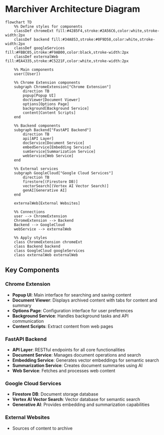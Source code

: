 # Marchiver Architecture Diagram

```mermaid
flowchart TD
    %% Define styles for components
    classDef chromeExt fill:#4285F4,stroke:#2A56C6,color:white,stroke-width:2px
    classDef backend fill:#34A853,stroke:#0F9D58,color:white,stroke-width:2px
    classDef googleServices fill:#FBBC05,stroke:#F9AB00,color:black,stroke-width:2px
    classDef externalWeb fill:#EA4335,stroke:#C5221F,color:white,stroke-width:2px
    
    %% Main components
    user([User])
    
    %% Chrome Extension components
    subgraph ChromeExtension["Chrome Extension"]
        direction TB
        popup[Popup UI]
        docViewer[Document Viewer]
        options[Options Page]
        background[Background Service]
        content[Content Scripts]
    end
    
    %% Backend components
    subgraph Backend["FastAPI Backend"]
        direction TB
        api[API Layer]
        docService[Document Service]
        embedService[Embedding Service]
        sumService[Summarization Service]
        webService[Web Service]
    end
    
    %% External services
    subgraph GoogleCloud["Google Cloud Services"]
        direction TB
        firestore[(Firestore DB)]
        vectorSearch[(Vertex AI Vector Search)]
        genAI[Generative AI]
    end
    
    externalWeb[External Websites]
    
    %% Connections
    user --> ChromeExtension
    ChromeExtension --> Backend
    Backend --> GoogleCloud
    webService --> externalWeb
    
    %% Apply styles
    class ChromeExtension chromeExt
    class Backend backend
    class GoogleCloud googleServices
    class externalWeb externalWeb
```

## Key Components

### Chrome Extension
- **Popup UI**: Main interface for searching and saving content
- **Document Viewer**: Displays archived content with tabs for content and summary
- **Options Page**: Configuration interface for user preferences
- **Background Service**: Handles background tasks and API communication
- **Content Scripts**: Extract content from web pages

### FastAPI Backend
- **API Layer**: RESTful endpoints for all core functionalities
- **Document Service**: Manages document operations and search
- **Embedding Service**: Generates vector embeddings for semantic search
- **Summarization Service**: Creates document summaries using AI
- **Web Service**: Fetches and processes web content

### Google Cloud Services
- **Firestore DB**: Document storage database
- **Vertex AI Vector Search**: Vector database for semantic search
- **Generative AI**: Provides embedding and summarization capabilities

### External Websites
- Sources of content to archive
